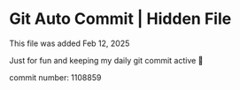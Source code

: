 # Git Auto Commit | Hidden File

This file was added Feb 12, 2025

Just for fun and keeping my daily git commit active 🤪

commit number: 1108859
